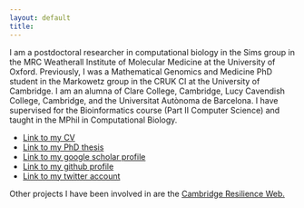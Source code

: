 ```yaml
---
layout: default
title: 
---
```


I am a postdoctoral researcher in computational biology in the Sims group in the MRC Weatherall Institute of Molecular Medicine at the University of Oxford. Previously, I was a Mathematical Genomics and Medicine PhD student in the Markowetz group in the CRUK CI at the University of Cambridge. I am an alumna of Clare College, Cambridge, Lucy Cavendish College, Cambridge, and the Universitat Autònoma de Barcelona. I have supervised for the Bioinformatics course (Part II Computer Science) and taught in the MPhil in Computational Biology.
- <a href="https://github.com/lm687/lm687.github.io/raw/master/MorrillCV2022.pdf">Link to my CV</a>
- <a href="https://aspace.repository.cam.ac.uk/handle/1810/343583">Link to my PhD thesis</a>
- <a href="https://scholar.google.com/citations?user=V5taF08AAAAJ&hl=en&oi=ao">Link to my google scholar profile </a>
- <a href="https://github.com/lm687">Link to my github profile</a>
-  <a href="https://twitter.com/MorrillLena">Link to my twitter account</a></li>

Other projects I have been involved in are the <a href="https://resilienceweb.org.uk/">Cambridge Resilience Web.
